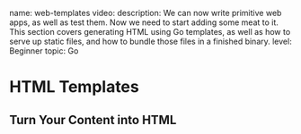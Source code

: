 name: web-templates
video: 
description: We can now write primitive web apps, as well as test them. Now we need to start adding some meat to it. This section covers generating HTML using Go templates, as well as how to serve up static files, and how to bundle those files in a finished binary.
level: Beginner
topic: Go
# HTML Templates
## Turn Your Content into HTML

